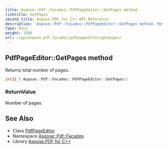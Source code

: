 ```yaml
---
title: Aspose::Pdf::Facades::PdfPageEditor::GetPages method
linktitle: GetPages
second_title: Aspose.PDF for C++ API Reference
description: 'Aspose::Pdf::Facades::PdfPageEditor::GetPages method. Returns total number of pages in C++.'
type: docs
weight: 1500
url: /cpp/aspose.pdf.facades/pdfpageeditor/getpages/
---
```

## PdfPageEditor::GetPages method


Returns total number of pages.

```cpp
int32_t Aspose::Pdf::Facades::PdfPageEditor::GetPages()
```


### ReturnValue

Number of pages.

## See Also

* Class [PdfPageEditor](../)
* Namespace [Aspose::Pdf::Facades](../../)
* Library [Aspose.PDF for C++](../../../)
